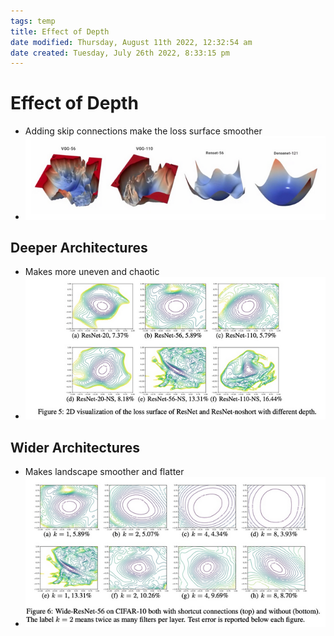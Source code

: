 ```yaml
---
tags: temp
title: Effect of Depth
date modified: Thursday, August 11th 2022, 12:32:54 am
date created: Tuesday, July 26th 2022, 8:33:15 pm
---
```


# Effect of Depth
- Adding skip connections make the loss surface smoother
- ![im](assets/Pasted%20image%2020220306132740.png)

## Deeper Architectures
- Makes more uneven and chaotic
- ![im](assets/Pasted%20image%2020220306132843.png)

## Wider Architectures
- Makes landscape smoother and flatter
- ![im](assets/Pasted%20image%2020220306132940.png)

